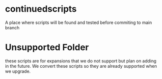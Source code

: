 # continuedscripts
A place where scripts will be found and tested before commiting to main branch

# Unsupported Folder
these scripts  are for expansions that we do not support but plan on adding in the future. We convert these scripts so they are already supported when we upgrade.
